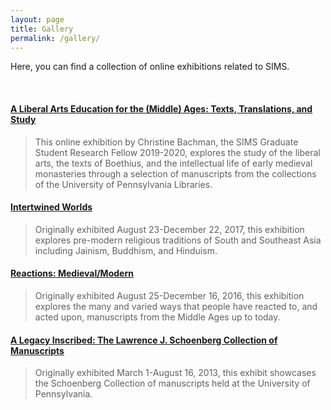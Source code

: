 ```yaml
---
layout: page
title: Gallery
permalink: /gallery/
---
```

Here, you can find a collection of online exhibitions related to SIMS. 

<p>&nbsp;</p>

#### [A Liberal Arts Education for the (Middle) Ages: Texts, Translations, and Study](https://ljs101.exhibits.library.upenn.edu/)
>This online exhibition by Christine Bachman, the SIMS Graduate Student Research Fellow 2019-2020, explores the study of the liberal arts, the texts of Boethius, and the intellectual life of early medieval monasteries through a selection of manuscripts from the collections of the University of Pennsylvania Libraries.

#### [Intertwined Worlds](http://sceti.library.upenn.edu/IntertwinedWorlds/)
>Originally exhibited August 23-December 22, 2017, this exhibition explores pre-modern religious traditions of South and Southeast Asia including Jainism, Buddhism, and Hinduism.

#### [Reactions: Medieval/Modern](http://sceti.library.upenn.edu/reactionsexhibit/)
>Originally exhibited August 25-December 16, 2016, this exhibition explores the many and varied ways that people have reacted to, and acted upon, manuscripts from the Middle Ages up to today.

#### [A Legacy Inscribed: The Lawrence J. Schoenberg Collection of Manuscripts](http://sceti.library.upenn.edu/legacy/)
>Originally exhibited March 1-August 16, 2013, this exhibit showcases the Schoenberg Collection of manuscripts held at the University of Pennsylvania.
